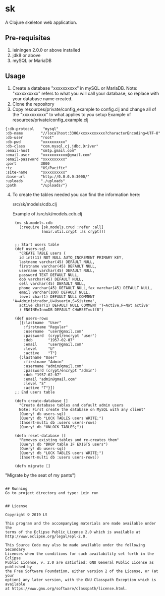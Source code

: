 # sk

A Clojure skeleton web application.


## Pre-requisites
1. leiningen 2.0.0 or above installed
2. jdk8 or above
3. mySQL or MariaDB

## Usage
1. Create a database "xxxxxxxxxx" in mySQL or MariaDB.  Note: "xxxxxxxxxx" refers to what you will call your database, so replace with your database name created.
2. Clone the repository
3. Copy resources/private/config_example to config.clj and change all of the "xxxxxxxxxx" to what applies to you setup
  Example of resources/private/config_example.clj
  ```
  {:db-protocol    "mysql"
  :db-name        "//localhost:3306/xxxxxxxxxxx?characterEncoding=UTF-8"
  :db-user        "root"
  :db-pwd         "xxxxxxxxxx"
  :db-class       "com.mysql.cj.jdbc.Driver"
  :email-host     "smtp.gmail.com"
  :email-user     "xxxxxxxxxxx@gmail.com"
  :email-password "xxxxxxxxxx"
  :port           3000
  :tz             "US/Pacific"
  :site-name      "xxxxxxxxxx"
  :base-url       "http://0.0.0.0:3000/"
  :uploads        "./uploads"
  :path           "/uploads/"}
  ```
4. To create the tables needed you can find the information here:

   src/sk/models/cdb.clj

   Example of /src/sk/models.cdb.clj
   ```
    (ns sk.models.cdb
      (:require [sk.models.crud :refer :all]
                [noir.util.crypt :as crypt]))


    ;; Start users table
    (def users-sql
      "CREATE TABLE users (
      id int(11) NOT NULL AUTO_INCREMENT PRIMARY KEY,
      lastname varchar(45) DEFAULT NULL,
      firstname varchar(45) DEFAULT NULL,
      username varchar(45) DEFAULT NULL,
      password TEXT DEFAULT NULL,
      dob varchar(45) DEFAULT NULL,
      cell varchar(45) DEFAULT NULL,
      phone varchar(45) DEFAULT NULL,fax varchar(45) DEFAULT NULL,
      email varchar(100) DEFAULT NULL,
      level char(1) DEFAULT NULL COMMENT 'A=Administrador,U=Usuario,S=Sistema',
      active char(1) DEFAULT NULL COMMENT 'T=Active,F=Not active'
      ) ENGINE=InnoDB DEFAULT CHARSET=utf8")

    (def users-rows
      [{:lastname  "User"
        :firstname "Regular"
        :username  "user@gmail.com"
        :password  (crypt/encrypt "user")
        :dob       "1957-02-07"
        :email     "user@gmail.com"
        :level     "U"
        :active    "T"}
      {:lastname "User"
        :firstname "Admin"
        :username "admin@gmail.com"
        :password (crypt/encrypt "admin")
        :dob "1957-02-07"
        :email "admin@gmail.com"
        :level "S"
        :active "T"}])
    ;; End users table

    (defn create-database []
      "Create database tables and default admin users
      Note: First create the database on MySQL with any client"
      (Query! db users-sql)
      (Query! db "LOCK TABLES users WRITE;")
      (Insert-multi db :users users-rows)
      (Query! db "UNLOCK TABLES;"))

    (defn reset-database []
      "Removes existing tables and re-creates them"
      (Query! db "DROP table IF EXISTS users")
      (Query! db users-sql)
      (Query! db "LOCK TABLES users WRITE;")
      (Insert-multi db :users users-rows))

    (defn migrate []
  "Migrate by the seat of my pants")

   ```

## Running
Go to project directory and type: Lein run


## License

Copyright © 2019 LS

This program and the accompanying materials are made available under the
terms of the Eclipse Public License 2.0 which is available at
http://www.eclipse.org/legal/epl-2.0.

This Source Code may also be made available under the following Secondary
Licenses when the conditions for such availability set forth in the Eclipse
Public License, v. 2.0 are satisfied: GNU General Public License as published by
the Free Software Foundation, either version 2 of the License, or (at your
option) any later version, with the GNU Classpath Exception which is available
at https://www.gnu.org/software/classpath/license.html.

